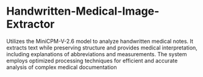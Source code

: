 # Handwritten-Medical-Image-Extractor
Utilizes the MiniCPM-V-2.6 model to analyze handwritten medical notes. It extracts text while preserving structure and provides medical interpretation, including explanations of abbreviations and measurements. The system employs optimized processing techniques for efficient and accurate analysis of complex medical documentation
